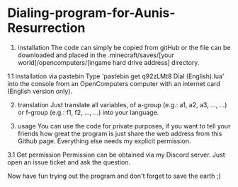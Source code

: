 # Dialing-program-for-Aunis-Resurrection
1. installation
  The code can simply be copied from gitHub or the file can be downloaded and placed in the .minecraft/saves/[your world]/opencomputers/[ingame hard drive 
  address] directory.
  
  1.1 installation via pastebin
    Type 'pastebin get q92zLMt8 Dial (English).lua' into the console from an OpenComputers computer with an internet card (English version only).

2. translation
  Just translate all variables, of a-group (e.g.: a1, a2, a3, ..., ...) or f-group (e.g.: f1, f2, ..., ...) into your language. 

3. usage
  You can use the code for private purposes, if you want to tell your friends how great the program is just share the web address from this Github page. 
  Everything else needs my explicit permission. 

  3.1 Get permission
    Permission can be obtained via my Discord server. Just open an issue ticket and ask the question.

Now have fun trying out the program and don't forget to save the earth ;)
